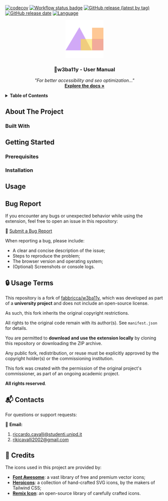 [![codecov](https://codecov.io/gh/Rikicavaz77/w3ba11y/graph/badge.svg?token=1CR8AZRW61)](https://codecov.io/gh/Rikicavaz77/w3ba11y)
[![Workflow status badge](https://github.com/Rikicavaz77/w3ba11y/actions/workflows/test.yml/badge.svg)](https://github.com/Rikicavaz77/w3ba11y/actions/workflows/test.yml)
[![GitHub release (latest by tag)](https://img.shields.io/github/v/release/Rikicavaz77/w3ba11y)](https://github.com/Rikicavaz77/w3ba11y/releases)
[![GitHub release date](https://img.shields.io/github/release-date/Rikicavaz77/w3ba11y)](https://github.com/Rikicavaz77/w3ba11y/releases)
[![Language](https://img.shields.io/github/languages/top/Rikicavaz77/w3ba11y)](https://github.com/Rikicavaz77/w3ba11y)

<div align="center">
  <img src="static/img/icon.png" alt="w3ba11y logo" width="120" height="120">
  <h3 align="center">📘w3ba11y - User Manual</h3>
  <p align="center">
    <em>"For better accessibility and seo optimization..."</em>
    <br />
    <a href="https://github.com/Rikicavaz77/Stage-Docs"><strong>Explore the docs »</strong></a>
  </p>
</div>

<details>
  <summary><strong>Table of Contents</strong></summary>
  <ol>
    <li>
      <a href="#about-the-project">📦About The Project</a>
      <ul>
        <li><a href="#built-with">🛠️Built With</a></li>
      </ul>
    </li>
    <li>
      <a href="#getting-started">🔧Getting Started</a>
      <ul>
        <li><a href="#prerequisites">⚙️Prerequisites</a></li>
        <li><a href="#installation">💾Installation</a></li>
      </ul>
    </li>
    <li><a href="#usage">🚀Usage</a></li>
    <li><a href="#bug-report">🐞Bug Report</a></li>
    <li><a href="#usage-terms">🔒Usage Terms</a></li>
    <li><a href="#contacts">📬Contacts</a></li>
    <li><a href="#credits">📝Credits</a></li>
  </ol>
</details>

<!-- ABOUT THE PROJECT -->
## About The Project

### Built With

<!-- GETTING STARTED -->
## Getting Started

### Prerequisites

### Installation

<!-- USAGE -->
## Usage

<!-- BUG REPORT -->
## Bug Report

If you encounter any bugs or unexpected behavior while using the extension, feel free to open an issue in this repository:

🔗 [Submit a Bug Report](https://github.com/Rikicavaz77/w3ba11y/issues)

When reporting a bug, please include:
- A clear and concise description of the issue;
- Steps to reproduce the problem;
- The browser version and operating system;
- (Optional) Screenshots or console logs.

<!-- LICENSE -->
## 🔒 Usage Terms

This repository is a fork of [fabbricca/w3ba11y](https://github.com/fabbricca/w3ba11y), which was developed as part of a **university project** and does not include an open-source license.  

As such, this fork inherits the original copyright restrictions.

All rights to the original code remain with its author(s). See `manifest.json` for details. 

You are permitted to **download and use the extension locally** by cloning this repository or downloading the ZIP archive.

Any public fork, redistribution, or reuse must be explicitly approved by the copyright holder(s) or the commissioning institution.

This fork was created with the permission of the original project's commissioner, as part of an ongoing academic project.  

**All rights reserved**.

<!-- CONTACTS -->
## 📬 Contacts

For questions or support requests:

📧 **Email:**
1. [riccardo.cavalli@studenti.unipd.it](mailto:riccardo.cavalli@studenti.unipd.it)
2. [rikicavalli2002@gmail.com](mailto:rikicavalli2002@gmail.com)

<!-- CREDITS -->
## 📝 Credits

The icons used in this project are provided by:

- [**Font Awesome**](https://fontawesome.com): a vast library of free and premium vector icons;
- [**Heroicons**](https://heroicons.com): a collection of hand-crafted SVG icons, by the makers of Tailwind CSS;
- [**Remix Icon**](https://remixicon.com): an open-source library of carefully crafted icons.

